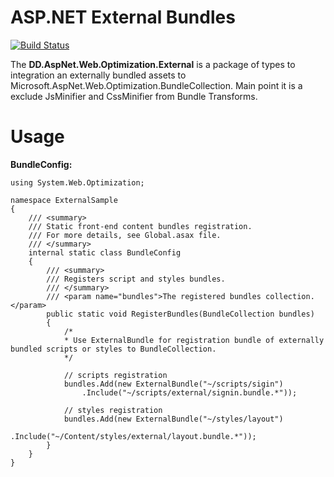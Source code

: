 # ASP.NET External Bundles
[![Build Status](https://travis-ci.org/derkachdeveloper/DD.AspNet.Web.Optimization.External.svg?branch=master)](https://travis-ci.org/derkachdeveloper/DD.AspNet.Web.Optimization.External)

The **DD.AspNet.Web.Optimization.External** is a package of types to integration an externally bundled assets to Microsoft.AspNet.Web.Optimization.BundleCollection.
Main point it is a exclude JsMinifier and CssMinifier from Bundle Transforms.

# Usage
**BundleConfig:**
```
using System.Web.Optimization;

namespace ExternalSample
{
    /// <summary>
    /// Static front-end content bundles registration.
    /// For more details, see Global.asax file.
    /// </summary>
    internal static class BundleConfig
    {
        /// <summary>
        /// Registers script and styles bundles.
        /// </summary>
        /// <param name="bundles">The registered bundles collection.</param>
        public static void RegisterBundles(BundleCollection bundles)
        {
            /*
            * Use ExternalBundle for registration bundle of externally bundled scripts or styles to BundleCollection.
            */

            // scripts registration
            bundles.Add(new ExternalBundle("~/scripts/sigin")
                .Include("~/scripts/external/signin.bundle.*"));

            // styles registration
            bundles.Add(new ExternalBundle("~/styles/layout")
                .Include("~/Content/styles/external/layout.bundle.*"));
        }
    }
}
```
